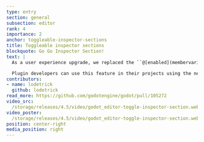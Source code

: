 ```yaml
---
type: entry
section: general
subsection: editor
rank: 4
importance: 2
anchor: toggleable-inspector-sections
title: Toggleable inspector sections
blockquote: Go Go Inspector Section!
text: |
  As a user experience upgrade, we replaced the ``@[enabled](membervariable)`` property within groups with an intuitive checkbox beside the section name. You can now easily see which sections are enabled, even collapsed ones.

  Plugin developers can use this feature in their projects using the new [``@[PROPERTY_HINT_GROUP_ENABLE](membervariable)``](https://docs.godotengine.org/en/4.5/classes/class_@globalscope.html#class-globalscope-constant-property-hint-group-enable).
contributors:
- name: lodetrick
  github: lodetrick
read_more: https://github.com/godotengine/godot/pull/105272
video_src: 
  /storage/releases/4.5/video/godot_editor-toggle-inspector-section.webm
video_poster: 
  /storage/releases/4.5/video/godot_editor-toggle-inspector-section.webp
position: center-right
media_position: right
---
```

